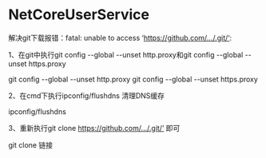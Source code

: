 # NetCoreUserService


解决git下载报错：fatal: unable to access ‘https://github.com/.../.git/‘:



1、在git中执行git config --global --unset http.proxy和git config --global --unset https.proxy

git config --global --unset http.proxy
git config --global --unset https.proxy

2、在cmd下执行ipconfig/flushdns 清理DNS缓存

ipconfig/flushdns

3、重新执行git clone https://github.com/…/.git/’ 即可

git clone 链接